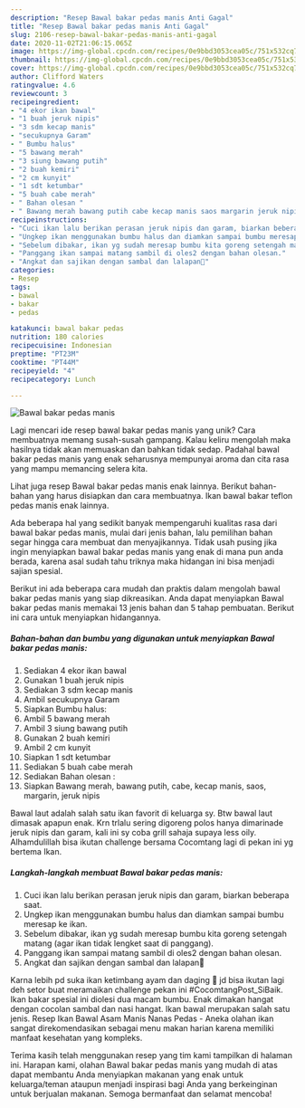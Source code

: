 ```yaml
---
description: "Resep Bawal bakar pedas manis Anti Gagal"
title: "Resep Bawal bakar pedas manis Anti Gagal"
slug: 2106-resep-bawal-bakar-pedas-manis-anti-gagal
date: 2020-11-02T21:06:15.065Z
image: https://img-global.cpcdn.com/recipes/0e9bbd3053cea05c/751x532cq70/bawal-bakar-pedas-manis-foto-resep-utama.jpg
thumbnail: https://img-global.cpcdn.com/recipes/0e9bbd3053cea05c/751x532cq70/bawal-bakar-pedas-manis-foto-resep-utama.jpg
cover: https://img-global.cpcdn.com/recipes/0e9bbd3053cea05c/751x532cq70/bawal-bakar-pedas-manis-foto-resep-utama.jpg
author: Clifford Waters
ratingvalue: 4.6
reviewcount: 3
recipeingredient:
- "4 ekor ikan bawal"
- "1 buah jeruk nipis"
- "3 sdm kecap manis"
- "secukupnya Garam"
- " Bumbu halus"
- "5 bawang merah"
- "3 siung bawang putih"
- "2 buah kemiri"
- "2 cm kunyit"
- "1 sdt ketumbar"
- "5 buah cabe merah"
- " Bahan olesan "
- " Bawang merah bawang putih cabe kecap manis saos margarin jeruk nipis"
recipeinstructions:
- "Cuci ikan lalu berikan perasan jeruk nipis dan garam, biarkan beberapa saat."
- "Ungkep ikan menggunakan bumbu halus dan diamkan sampai bumbu meresap ke ikan."
- "Sebelum dibakar, ikan yg sudah meresap bumbu kita goreng setengah matang (agar ikan tidak lengket saat di panggang)."
- "Panggang ikan sampai matang sambil di oles2 dengan bahan olesan."
- "Angkat dan sajikan dengan sambal dan lalapan🥰"
categories:
- Resep
tags:
- bawal
- bakar
- pedas

katakunci: bawal bakar pedas 
nutrition: 180 calories
recipecuisine: Indonesian
preptime: "PT23M"
cooktime: "PT44M"
recipeyield: "4"
recipecategory: Lunch

---
```



![Bawal bakar pedas manis](https://img-global.cpcdn.com/recipes/0e9bbd3053cea05c/751x532cq70/bawal-bakar-pedas-manis-foto-resep-utama.jpg)

Lagi mencari ide resep bawal bakar pedas manis yang unik? Cara membuatnya memang susah-susah gampang. Kalau keliru mengolah maka hasilnya tidak akan memuaskan dan bahkan tidak sedap. Padahal bawal bakar pedas manis yang enak seharusnya mempunyai aroma dan cita rasa yang mampu memancing selera kita.

Lihat juga resep Bawal bakar pedas manis enak lainnya. Berikut bahan-bahan yang harus disiapkan dan cara membuatnya. Ikan bawal bakar teflon pedas manis enak lainnya.

Ada beberapa hal yang sedikit banyak mempengaruhi kualitas rasa dari bawal bakar pedas manis, mulai dari jenis bahan, lalu pemilihan bahan segar hingga cara membuat dan menyajikannya. Tidak usah pusing jika ingin menyiapkan bawal bakar pedas manis yang enak di mana pun anda berada, karena asal sudah tahu triknya maka hidangan ini bisa menjadi sajian spesial.


Berikut ini ada beberapa cara mudah dan praktis dalam mengolah bawal bakar pedas manis yang siap dikreasikan. Anda dapat menyiapkan Bawal bakar pedas manis memakai 13 jenis bahan dan 5 tahap pembuatan. Berikut ini cara untuk menyiapkan hidangannya.

<!--inarticleads1-->

##### Bahan-bahan dan bumbu yang digunakan untuk menyiapkan Bawal bakar pedas manis:

1. Sediakan 4 ekor ikan bawal
1. Gunakan 1 buah jeruk nipis
1. Sediakan 3 sdm kecap manis
1. Ambil secukupnya Garam
1. Siapkan  Bumbu halus:
1. Ambil 5 bawang merah
1. Ambil 3 siung bawang putih
1. Gunakan 2 buah kemiri
1. Ambil 2 cm kunyit
1. Siapkan 1 sdt ketumbar
1. Sediakan 5 buah cabe merah
1. Sediakan  Bahan olesan :
1. Siapkan  Bawang merah, bawang putih, cabe, kecap manis, saos, margarin, jeruk nipis


Bawal laut adalah salah satu ikan favorit di keluarga sy. Btw bawal laut dimasak apapun enak. Krn trlalu sering digoreng polos hanya dimarinade jeruk nipis dan garam, kali ini sy coba grill sahaja supaya less oily. Alhamdulillah bisa ikutan challenge bersama Cocomtang lagi di pekan ini yg bertema Ikan. 

<!--inarticleads2-->

##### Langkah-langkah membuat Bawal bakar pedas manis:

1. Cuci ikan lalu berikan perasan jeruk nipis dan garam, biarkan beberapa saat.
1. Ungkep ikan menggunakan bumbu halus dan diamkan sampai bumbu meresap ke ikan.
1. Sebelum dibakar, ikan yg sudah meresap bumbu kita goreng setengah matang (agar ikan tidak lengket saat di panggang).
1. Panggang ikan sampai matang sambil di oles2 dengan bahan olesan.
1. Angkat dan sajikan dengan sambal dan lalapan🥰


Karna lebih pd suka ikan ketimbang ayam dan daging 🤭 jd bisa ikutan lagi deh setor buat meramaikan challenge pekan ini #CocomtangPost_SiBaik. Ikan bakar spesial ini diolesi dua macam bumbu. Enak dimakan hangat dengan cocolan sambal dan nasi hangat. Ikan bawal merupakan salah satu jenis. Resep Ikan Bawal Asam Manis Nanas Pedas - Aneka olahan ikan sangat direkomendasikan sebagai menu makan harian karena memiliki manfaat kesehatan yang kompleks. 

Terima kasih telah menggunakan resep yang tim kami tampilkan di halaman ini. Harapan kami, olahan Bawal bakar pedas manis yang mudah di atas dapat membantu Anda menyiapkan makanan yang enak untuk keluarga/teman ataupun menjadi inspirasi bagi Anda yang berkeinginan untuk berjualan makanan. Semoga bermanfaat dan selamat mencoba!
